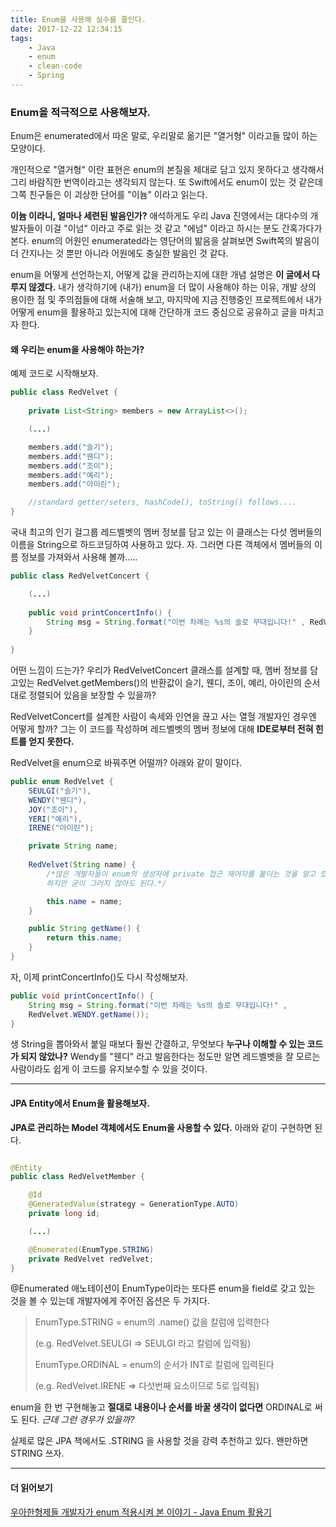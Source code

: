 ```yaml
---
title: Enum을 사용해 실수를 줄인다.
date: 2017-12-22 12:34:15
tags:
    - Java
    - enum
    - clean-code
    - Spring
---
```


### Enum을 적극적으로 사용해보자. 

Enum은 enumerated에서 따온 말로, 우리말로 옮기믄 "열거형" 이라고들 많이 하는 모양이다. 

개인적으로 "열거형" 이란 표현은 enum의 본질을 제대로 담고 있지 못하다고 생각해서 그리 바람직한 번역이라고는 생각되지 않는다. 또 Swift에서도 enum이 있는 것 같은데 그쪽 친구들은 이 괴상한 단어를 "이늄" 이라고 읽는다. 

**이늄 이라니, 얼마나 세련된 발음인가?** 애석하게도 우리 Java 진영에서는 대다수의 개발자들이 이걸 "이넘" 이라고 주로 읽는 것 같고 "에넘" 이라고 하시는 분도 간혹가다가 본다. enum의 어원인 enumerated라는 영단어의 밞음을 살펴보면 Swift쪽의 발음이 더 간지나는 것 뿐만 아니라 어원에도 충실한 발음인 것 같다. 

enum을 어떻게 선언하는지, 어떻게 값을 관리하는지에 대한 개념 설명은 **이 글에서 다루지 않겠다.** 내가 생각하기에 (내가) enum을 더 많이 사용해야 하는 이유, 개발 상의 용이한 점 및 주의점들에 대해 서술해 보고, 마지막에 지금 진행중인 프로젝트에서 내가 어떻게 enum을 활용하고 있는지에 대해 간단하개 코드 중심으로 공유하고 글을 마치고자 한다. 

#### 왜 우리는 enum을 사용해야 하는가? 

예제 코드로 시작해보자. 

```Java
public class RedVelvet {
    
    private List<String> members = new ArrayList<>();

    (...)

    members.add("슬기");
    members.add("웬디");
    members.add("조이");
    members.add("예리");
    members.add("아이린");

    //standard getter/seters, hashCode(), toString() follows....
}
```

국내 최고의 인기 걸그룹 레드벨벳의 멤버 정보를 담고 있는 이 클래스는 다섯 멤버들의 이름을 String으로 하드코딩하여 사용하고 있다. 자. 그러면 다른 객체에서 멤버들의 이름 정보를 가져와서 사용해 볼까.....

```Java
public class RedVelvetConcert {

    (...)
    
    public void printConcertInfo() {
        String msg = String.format("이번 차례는 %s의 솔로 무대입니다!" , RedVelvet.getMembers.get(1));
    }
   
}
```

어떤 느낌이 드는가? 우리가 RedVelvetConcert 클래스를 설계할 때, 멤버 정보를 담고있는 RedVelvet.getMembers()의 반환값이 슬기, 웬디, 조이, 예리, 아이린의 순서대로 정렬되어 있음을 보장할 수 있을까? 

RedVelvetConcert를 설계한 사람이 속세와 인연을 끊고 사는 열헐 개발자인 경우엔 어떻게 할까? 그는 이 코드를 작성하며 레드벨벳의 멤버 정보에 대해 **IDE로부터 전혀 힌트를 얻지 못한다.**

RedVelvet을 enum으로 바꿔주면 어떨까? 아래와 같이 말이다. 

```Java
public enum RedVelvet {
    SEULGI("슬기"),
    WENDY("웬디"),
    JOY("조이"),
    YERI("예리"),
    IRENE("아이린");

    private String name;
    
    RedVelvet(String name) {
        /*많은 개발자들이 enum의 생성자에 private 접근 제어자를 붙이는 것을 알고 있다.
        하지만 굳이 그러지 않아도 된다.*/

        this.name = name;
    }

    public String getName() {
        return this.name;
    }
} 
```

자, 이제 printConcertInfo()도 다시 작성해보자.

```Java
public void printConcertInfo() {
    String msg = String.format("이번 차례는 %s의 솔로 무대입니다!" , 
    RedVelvet.WENDY.getName());
}
```

생 String을 뽑아와서 붙일 때보다 훨씬 간결하고, 무엇보다 **누구나 이해할 수 있는 코드가 되지 않았나?** Wendy를 "웬디" 라고 발음한다는 정도만 알면 레드벨벳을 잘 모르는 사람이라도 쉽게 이 코드를 유지보수할 수 있을 것이다. 

---
#### JPA Entity에서 Enum을 활용해보자.

**JPA로 관리하는 Model 객체에서도 Enum을 사용할 수 있다.** 아래와 같이 구현하면 된다. 

```Java

@Entity
public class RedVelvetMember {

    @Id
    @GeneratedValue(strategy = GenerationType.AUTO)
    private long id;

    (...)

    @Enumerated(EnumType.STRING)
    private RedVelvet redVelvet;
}
```

@Enumerated 애노테이션이 EnumType이라는 또다른 enum을 field로 갖고 있는 것을 볼 수 있는데 개발자에게 주어진 옵션은 두 가지다. 
>EnumType.STRING = enum의 .name() 값을 칼럼에 입력한다 
>
>(e.g. RedVelvet.SEULGI => SEULGI 라고 칼럼에 입력됨)
>
>EnumType.ORDINAL = enum의 순서가 INT로 칼럼에 입력된다 
>
>(e.g. RedVelvet.IRENE => 다섯번째 요소이므로 5로 입력됨)

enum을 한 번 구현해놓고 **절대로 내용이나 순서를 바꿀 생각이 없다면** ORDINAL로 써도 된다. *근데 그런 경우가 있을까?* 

실제로 많은 JPA 책에서도 .STRING 을 사용할 것을 강력 추천하고 있다. 왠만하면 STRING 쓰자. 

---
#### 더 읽어보기 

[우아한형제들 개발자가 enum 적용시켜 본 이야기 - Java Enum 활용기](http://woowabros.github.io/tools/2017/07/10/java-enum-uses.html)

